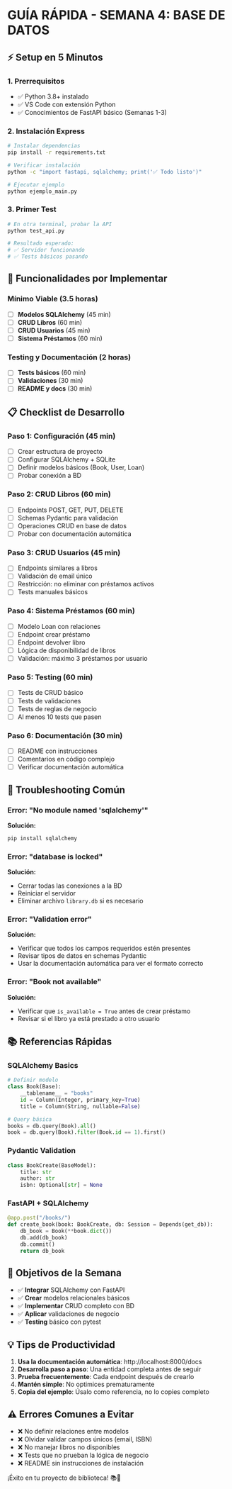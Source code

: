# GUÍA RÁPIDA - SEMANA 4: BASE DE DATOS

## ⚡ Setup en 5 Minutos

### 1. Prerrequisitos

- ✅ Python 3.8+ instalado
- ✅ VS Code con extensión Python
- ✅ Conocimientos de FastAPI básico (Semanas 1-3)

### 2. Instalación Express

```bash
# Instalar dependencias
pip install -r requirements.txt

# Verificar instalación
python -c "import fastapi, sqlalchemy; print('✅ Todo listo')"

# Ejecutar ejemplo
python ejemplo_main.py
```

### 3. Primer Test

```bash
# En otra terminal, probar la API
python test_api.py

# Resultado esperado:
# ✅ Servidor funcionando
# ✅ Tests básicos pasando
```

## 🚀 Funcionalidades por Implementar

### Mínimo Viable (3.5 horas)

- [ ] **Modelos SQLAlchemy** (45 min)
- [ ] **CRUD Libros** (60 min)
- [ ] **CRUD Usuarios** (45 min)
- [ ] **Sistema Préstamos** (60 min)

### Testing y Documentación (2 horas)

- [ ] **Tests básicos** (60 min)
- [ ] **Validaciones** (30 min)
- [ ] **README y docs** (30 min)

## 📋 Checklist de Desarrollo

### Paso 1: Configuración (45 min)

- [ ] Crear estructura de proyecto
- [ ] Configurar SQLAlchemy + SQLite
- [ ] Definir modelos básicos (Book, User, Loan)
- [ ] Probar conexión a BD

### Paso 2: CRUD Libros (60 min)

- [ ] Endpoints POST, GET, PUT, DELETE
- [ ] Schemas Pydantic para validación
- [ ] Operaciones CRUD en base de datos
- [ ] Probar con documentación automática

### Paso 3: CRUD Usuarios (45 min)

- [ ] Endpoints similares a libros
- [ ] Validación de email único
- [ ] Restricción: no eliminar con préstamos activos
- [ ] Tests manuales básicos

### Paso 4: Sistema Préstamos (60 min)

- [ ] Modelo Loan con relaciones
- [ ] Endpoint crear préstamo
- [ ] Endpoint devolver libro
- [ ] Lógica de disponibilidad de libros
- [ ] Validación: máximo 3 préstamos por usuario

### Paso 5: Testing (60 min)

- [ ] Tests de CRUD básico
- [ ] Tests de validaciones
- [ ] Tests de reglas de negocio
- [ ] Al menos 10 tests que pasen

### Paso 6: Documentación (30 min)

- [ ] README con instrucciones
- [ ] Comentarios en código complejo
- [ ] Verificar documentación automática

## 🐛 Troubleshooting Común

### Error: "No module named 'sqlalchemy'"

**Solución:**

```bash
pip install sqlalchemy
```

### Error: "database is locked"

**Solución:**

- Cerrar todas las conexiones a la BD
- Reiniciar el servidor
- Eliminar archivo `library.db` si es necesario

### Error: "Validation error"

**Solución:**

- Verificar que todos los campos requeridos estén presentes
- Revisar tipos de datos en schemas Pydantic
- Usar la documentación automática para ver el formato correcto

### Error: "Book not available"

**Solución:**

- Verificar que `is_available = True` antes de crear préstamo
- Revisar si el libro ya está prestado a otro usuario

## 📚 Referencias Rápidas

### SQLAlchemy Basics

```python
# Definir modelo
class Book(Base):
    __tablename__ = "books"
    id = Column(Integer, primary_key=True)
    title = Column(String, nullable=False)

# Query básica
books = db.query(Book).all()
book = db.query(Book).filter(Book.id == 1).first()
```

### Pydantic Validation

```python
class BookCreate(BaseModel):
    title: str
    author: str
    isbn: Optional[str] = None
```

### FastAPI + SQLAlchemy

```python
@app.post("/books/")
def create_book(book: BookCreate, db: Session = Depends(get_db)):
    db_book = Book(**book.dict())
    db.add(db_book)
    db.commit()
    return db_book
```

## 🎯 Objetivos de la Semana

- ✅ **Integrar** SQLAlchemy con FastAPI
- ✅ **Crear** modelos relacionales básicos
- ✅ **Implementar** CRUD completo con BD
- ✅ **Aplicar** validaciones de negocio
- ✅ **Testing** básico con pytest

## 💡 Tips de Productividad

1. **Usa la documentación automática**: http://localhost:8000/docs
2. **Desarrolla paso a paso**: Una entidad completa antes de seguir
3. **Prueba frecuentemente**: Cada endpoint después de crearlo
4. **Mantén simple**: No optimices prematuramente
5. **Copia del ejemplo**: Úsalo como referencia, no lo copies completo

## ⚠️ Errores Comunes a Evitar

- ❌ No definir relaciones entre modelos
- ❌ Olvidar validar campos únicos (email, ISBN)
- ❌ No manejar libros no disponibles
- ❌ Tests que no prueban la lógica de negocio
- ❌ README sin instrucciones de instalación

¡Éxito en tu proyecto de biblioteca! 📚🚀
